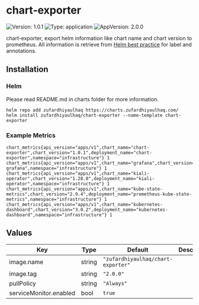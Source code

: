 # chart-exporter
![Version: 1.0.1](https://img.shields.io/badge/Version-1.0.1-informational?style=flat-square) ![Type: application](https://img.shields.io/badge/Type-application-informational?style=flat-square) ![AppVersion: 2.0.0](https://img.shields.io/badge/AppVersion-2.0.0-informational?style=flat-square)

chart-exporter, export helm information like chart name and chart version to prometheus. All information is retrieve from [Helm best practice](https://helm.sh/docs/chart_best_practices/labels/) for label and annotations.

## Installation

### Helm
Please read README.md in charts folder for more information.
```
helm repo add zufardhiyaulhaq https://charts.zufardhiyaulhaq.com/
helm install zufardhiyaulhaq/chart-exporter --name-template chart-exporter
```

### Example Metrics
```
chart_metrics{api_version="apps/v1",chart_name="chart-exporter",chart_version="1.0.1",deployment_name="chart-exporter",namespace="infrastructure"} 1
chart_metrics{api_version="apps/v1",chart_name="grafana",chart_version="5.8.16",deployment_name="prometheus-grafana",namespace="infrastructure"} 1
chart_metrics{api_version="apps/v1",chart_name="kiali-operator",chart_version="1.28.0",deployment_name="kiali-operator",namespace="infrastructure"} 1
chart_metrics{api_version="apps/v1",chart_name="kube-state-metrics",chart_version="2.9.4",deployment_name="prometheus-kube-state-metrics",namespace="infrastructure"} 1
chart_metrics{api_version="apps/v1",chart_name="kubernetes-dashboard",chart_version="3.0.2",deployment_name="kubernetes-dashboard",namespace="infrastructure"} 1
```

## Values

| Key | Type | Default | Description |
|-----|------|---------|-------------|
| image.name | string | `"zufardhiyaulhaq/chart-exporter"` |  |
| image.tag | string | `"2.0.0"` |  |
| pullPolicy | string | `"Always"` |  |
| serviceMonitor.enabled | bool | `true` |  |
